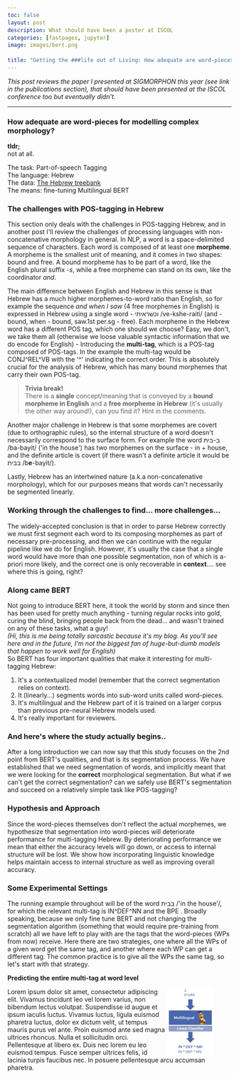 ```yaml
---
toc: false
layout: post
description: What should have been a poster at ISCOL
categories: [fastpages, jupyter]
image: images/bert.png

title: "Getting the ###life out of Living: How adequate are word-pieces for modelling complex morphology?"
---
```


*This post reviews the paper I presented at SIGMORPHON this year (see link in the publications section), that should have been presented at the ISCOL conference too but eventually didn't.*

---
### How adequate are word-pieces for modelling complex morphology?
**tldr;** <br>
not at all.

The task: Part-of-speech Tagging<br>
The language: Hebrew<br>
The data: [The Hebrew treebank](https://github.com/OnlpLab/Hebrew_UD)<br>
The means: fine-tuning Multilingual BERT<br>

### The challenges with POS-tagging in Hebrew
This section only deals with the challenges in POS-tagging Hebrew, and in another post I'll review the challenges of processing languages with non-concatenative morphology in general.
In NLP, a word is a space-delimited sequence of characters. Each word is composed of at least one **morpheme**. A morpheme is the smallest unit of meaning, and it comes in two shapes: bound and free. A bound morpheme has to be part of a word, like the English plural suffix *-s*, while a free morpheme can stand on its own, like the coordinator *and*. 

The main difference between English and Hebrew in this sense is that Hebrew has a much higher morphemes-to-word ratio than English, so for example the sequence *and when I saw* (4 free morphemes in English) is expressed in Hebrew using a single word - וכשראיתי /ve-kshe-raiti/ (and - bound, when - bound, saw.1st per.sg - free). Each morpheme in the Hebrew word has a different POS tag, which one should we choose? Easy, we don't, we take them all (otherwise we loose valuable syntactic information that we do encode for English) - Introducing the **multi-tag**, which is a POS-tag composed of POS-tags. In the example the multi-tag would be CONJ^REL\^VB with the '^' indicating the correct order.
This is absolutely crucial for the analysis of Hebrew, which has many bound morphemes that carry their own POS-tag.

> **Trivia break!**<br>
There is a **single** concept/meaning that is conveyed by a **bound morpheme in English** and a **free morpheme in Hebrew** (it's usually the other way around!), can you find it? Hint in the comments.

Another major challenge in Hebrew is that some morphemes are covert (due to orthographic rules), so the internal structure of a word doesn't necessarily correspond to the surface form. For example the word ב-בית /ba-bayit/ ('in the house') has two morphemes on the surface - in + house, and the definite article is covert (if there wasn't a definite article it would be בבית /b**e**-bayit/).

Lastly, Hebrew has an intertwined nature (a.k.a non-concatenative morphology), which for our purposes means that words can't necessarily be segmented linearly.

### Working through the challenges to find... more challenges...
The widely-accepted conclusion is that in order to parse Hebrew correctly we must first segment each word to its composing morphemes as part of necessary pre-processing, and then we can continue with the regular pipeline like we do for English. 
However, it's usually the case that a single word would have more than one possible segmentation, non of which is a-priori more likely, and the correct one is only recoverable in **context**.... see where this is going, right?

### Along came BERT
Not going to introduce BERT here, it took the world by storm and since then has been used for pretty much anything - turning regular rocks into gold, curing the blind, bringing people back from the dead... and wasn't trained on any of these tasks, what a guy!<br>
*(Hi, this is me being totally sarcastic because it's my blog. As you'll see here and in the future, I'm not the biggest fan of huge-but-dumb models that happen to work well for English)*<br>
So BERT has four important qualities that make it interesting for multi-tagging Hebrew:
1. It's a contextualized model (remember that the correct segmentation relies on context).
2. It (linearly...) segments words into sub-word units called word-pieces.
3. It's multilingual and the Hebrew part of it is trained on a larger corpus than previous pre-neural Hebrew models used.
4. It's really important for reviewers.

### And here's where the study actually begins..
After a long introduction we can now say that this study focuses on the 2nd point from BERT's qualities, and that is its segmentation process. We have established that we need segmentation of words, and implicitly meant that we were looking for the **correct** morphological segmentation. But what if we can't get the correct segmentation? can we safely use BERT's segmentation and succeed on a relatively simple task like POS-tagging?

### Hypothesis and Approach
Since the word-pieces themselves don't reflect the actual morphemes, we hypothesize that segmentation into word-pieces will deteriorate performance for multi-tagging Hebrew. By deteriorating performance we mean that either the accuracy levels will go down, or access to internal structure will be lost. We show how incorporating linguistic knowledge helps maintain access to internal structure as well as improving overall accuracy.

### Some Experimental Settings
The running example throughout will be of the word בבית /'in the house'/, for which the relevant multi-tag is IN^DEF^NN and the BPE . Broadly speaking, because we only fine tune BERT and not changing the segmentation algorithm (something that would require pre-training from scratch) all we have left to play with are the tags that the word-pieces (WPs from now) receive. Here there are two strategies, one where all the WPs of a given word get the same tag, and another where each WP can get a different tag. The common practice is to give all the WPs the same tag, so let's start with that strategy.<br>

**Predicting the entire multi-tag at word level**
<figure class="image"><img src="https://github.com/stavkl/linguistics-for-nlp/raw/master/images/iscol-post/raw.JPG" width="25%" align="right" alt=""></figure>

Lorem ipsum dolor sit amet, consectetur adipiscing elit. Vivamus tincidunt leo vel lorem varius, non bibendum lectus volutpat. Suspendisse id augue et ipsum iaculis luctus. Vivamus luctus, ligula euismod pharetra luctus, dolor ex dictum velit, ut tempus mauris purus vel ante. Proin euismod ante sed magna ultrices rhoncus. Nulla et sollicitudin orci. Pellentesque at libero ex. Duis nec lorem eu leo euismod tempus. Fusce semper ultrices felis, id lacinia turpis faucibus nec. In posuere pellentesque arcu accumsan pharetra.





